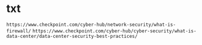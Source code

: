 # txt

``
https://www.checkpoint.com/cyber-hub/network-security/what-is-firewall/
``
``
https://www.checkpoint.com/cyber-hub/cyber-security/what-is-data-center/data-center-security-best-practices/
``
